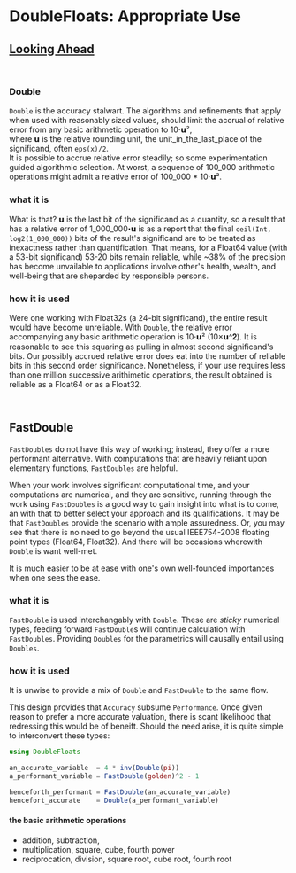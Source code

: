 # DoubleFloats: Appropriate Use

## [Looking Ahead](https://github.com/JuliaMath/DoubleFloats.jl/blob/master/docs/src/lookingahead.md)

```
 
```

### Double


`Double` is the accuracy stalwart.  The algorithms and refinements that apply when used with reasonably
sized values, should limit the accrual of relative error from any basic arithmetic operation to 10⋅𝘂²,    
where 𝘂 is the relative rounding unit, the unit_in_the_last_place of the significand, often `eps(x)/2`.   
It is possible to accrue relative error steadily; so some experimentation guided algorithmic selection.
At worst, a sequence of 100_000 arithmetic operations might admit a relative error of 100_000 * 10⋅𝘂².

### what it is

What is that? 𝘂 is the last bit of the significand as a quantity, so a result that has a relative error
of 1_000_000⋅𝘂 is as a report that the final `ceil(Int, log2(1_000_000))` bits of the result's significand
are to be treated as inexactness rather than quantification. That means, for a Float64 value
(with a 53-bit significand) 53-20 bits remain reliable, while ~38% of the precision has become unvailable
to applications involve other's health, wealth, and well-being that are sheparded by responsible persons.

### how it is used

Were one working with Float32s (a 24-bit significand), the entire result would have become unreliable.
With `Double`, the relative error accompanying any basic arithmetic operation is 10⋅𝘂² (10×𝘂^𝟐).
It is reasonable to see this squaring as pulling in almost second significand's bits.  Our possibly
accrued relative error does eat into the number of reliable bits in this second order significance.
Nonetheless, if your use requires less than one million successive arithimetic operations, the
result obtained is reliable as a Float64 or as a Float32.

```
 
```


## FastDouble

`FastDoubles` do not have this way of working; instead, they offer a more performant alternative.
With computations that are heavily reliant upon elementary functions, `FastDoubles` are helpful.

When your work involves significant computational time, and your computations are numerical,
and they are sensitive, running through the work using `FastDoubles` is a good way to gain
insight into what is to come, an with that to better select your approach and its qualifications.
It may be that `FastDoubles` provide the scenario with ample assuredness.  Or, you may see that
there is no need to go beyond the usual IEEE754-2008 floating point types (Float64, Float32).
And there will be occasions wherewith `Double` is want well-met.

It is much easier to be at ease with one's own well-founded importances when one sees the ease.


### what it is

`FastDouble` is used interchangably with `Double`.  These are _sticky_ numerical types, feeding
forward `FastDouble`s will continue calculation with `FastDoubles`.  Providing `Doubles` for the
parametrics will causally entail using `Doubles`.

### how it is used

It is unwise to provide a mix of `Double` and `FastDouble` to the same flow.

This design provides that `Accuracy` subsume `Performance`.  Once given reason
to prefer a more accurate valuation, there is scant likelihood that redressing this would
be of beneift.  Should the need arise, it is quite simple to interconvert these types:

```julia
using DoubleFloats

an_accurate_variable  = 4 * inv(Double(pi))
a_performant_variable = FastDouble(golden)^2 - 1

henceforth_performant = FastDouble(an_accurate_variable)
hencefort_accurate    = Double(a_performant_variable)
```




#### the basic arithmetic operations
- addition, subtraction, 
- multiplication, square, cube, fourth power
- reciprocation, division, square root, cube root, fourth root



